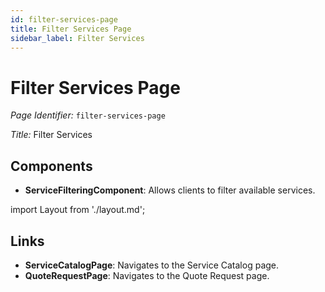 ```yaml
---
id: filter-services-page
title: Filter Services Page
sidebar_label: Filter Services
---
```


# Filter Services Page

*Page Identifier:* `filter-services-page`

*Title:* Filter Services

## Components
- **ServiceFilteringComponent**: Allows clients to filter available services.

import Layout from './layout.md';

<Layout />

## Links
- **ServiceCatalogPage**: Navigates to the Service Catalog page.
- **QuoteRequestPage**: Navigates to the Quote Request page.
